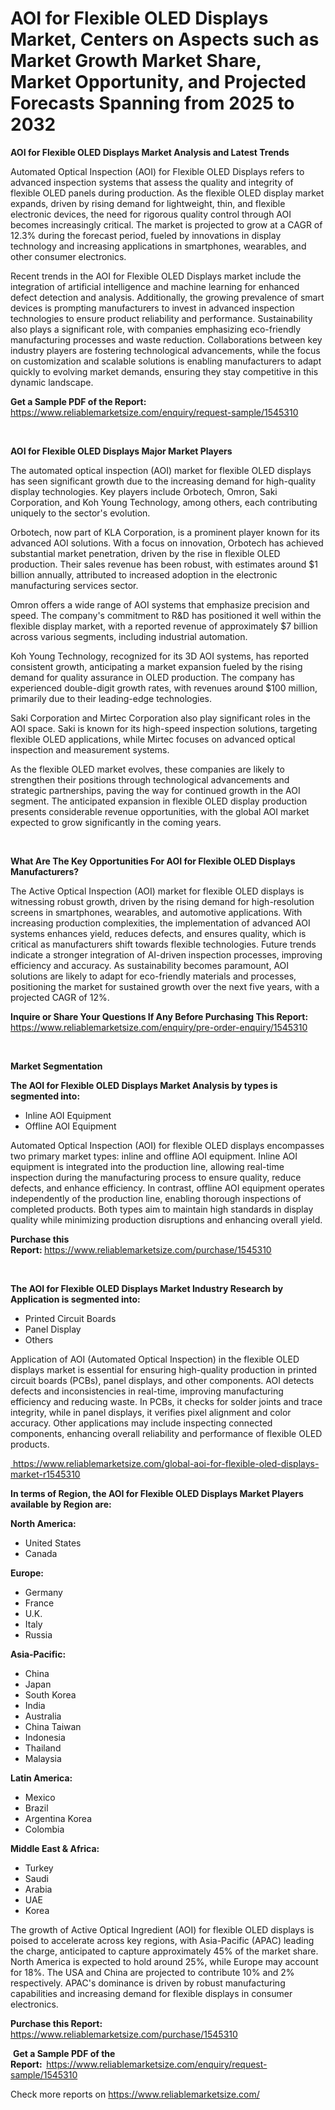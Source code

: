 <p><h1>AOI for Flexible OLED Displays Market, Centers on Aspects such as Market Growth Market Share, Market Opportunity, and Projected Forecasts Spanning from 2025 to 2032</h1></p><p><strong>AOI for Flexible OLED Displays Market Analysis and Latest Trends</strong></p>
<p><p>Automated Optical Inspection (AOI) for Flexible OLED Displays refers to advanced inspection systems that assess the quality and integrity of flexible OLED panels during production. As the flexible OLED display market expands, driven by rising demand for lightweight, thin, and flexible electronic devices, the need for rigorous quality control through AOI becomes increasingly critical. The market is projected to grow at a CAGR of 12.3% during the forecast period, fueled by innovations in display technology and increasing applications in smartphones, wearables, and other consumer electronics.</p><p>Recent trends in the AOI for Flexible OLED Displays market include the integration of artificial intelligence and machine learning for enhanced defect detection and analysis. Additionally, the growing prevalence of smart devices is prompting manufacturers to invest in advanced inspection technologies to ensure product reliability and performance. Sustainability also plays a significant role, with companies emphasizing eco-friendly manufacturing processes and waste reduction. Collaborations between key industry players are fostering technological advancements, while the focus on customization and scalable solutions is enabling manufacturers to adapt quickly to evolving market demands, ensuring they stay competitive in this dynamic landscape.</p></p>
<p><strong>Get a Sample PDF of the Report:&nbsp;</strong> <a href="https://www.reliablemarketsize.com/enquiry/request-sample/1545310?utm_campaign=2475&utm_medium=2&utm_source=Github&utm_content=ia&utm_term=11042025&utm_id=aoi-for-flexible-oled-displays">https://www.reliablemarketsize.com/enquiry/request-sample/1545310</a></p>
<p>&nbsp;</p>
<p><strong>AOI for Flexible OLED Displays Major Market Players</strong></p>
<p><p>The automated optical inspection (AOI) market for flexible OLED displays has seen significant growth due to the increasing demand for high-quality display technologies. Key players include Orbotech, Omron, Saki Corporation, and Koh Young Technology, among others, each contributing uniquely to the sector's evolution.</p><p>Orbotech, now part of KLA Corporation, is a prominent player known for its advanced AOI solutions. With a focus on innovation, Orbotech has achieved substantial market penetration, driven by the rise in flexible OLED production. Their sales revenue has been robust, with estimates around $1 billion annually, attributed to increased adoption in the electronic manufacturing services sector.</p><p>Omron offers a wide range of AOI systems that emphasize precision and speed. The company's commitment to R&D has positioned it well within the flexible display market, with a reported revenue of approximately $7 billion across various segments, including industrial automation.</p><p>Koh Young Technology, recognized for its 3D AOI systems, has reported consistent growth, anticipating a market expansion fueled by the rising demand for quality assurance in OLED production. The company has experienced double-digit growth rates, with revenues around $100 million, primarily due to their leading-edge technologies.</p><p>Saki Corporation and Mirtec Corporation also play significant roles in the AOI space. Saki is known for its high-speed inspection solutions, targeting flexible OLED applications, while Mirtec focuses on advanced optical inspection and measurement systems.</p><p>As the flexible OLED market evolves, these companies are likely to strengthen their positions through technological advancements and strategic partnerships, paving the way for continued growth in the AOI segment. The anticipated expansion in flexible OLED display production presents considerable revenue opportunities, with the global AOI market expected to grow significantly in the coming years.</p></p>
<p>&nbsp;</p>
<p><strong>What Are The Key Opportunities For AOI for Flexible OLED Displays Manufacturers?</strong></p>
<p><p>The Active Optical Inspection (AOI) market for flexible OLED displays is witnessing robust growth, driven by the rising demand for high-resolution screens in smartphones, wearables, and automotive applications. With increasing production complexities, the implementation of advanced AOI systems enhances yield, reduces defects, and ensures quality, which is critical as manufacturers shift towards flexible technologies. Future trends indicate a stronger integration of AI-driven inspection processes, improving efficiency and accuracy. As sustainability becomes paramount, AOI solutions are likely to adapt for eco-friendly materials and processes, positioning the market for sustained growth over the next five years, with a projected CAGR of 12%.</p></p>
<p><strong>Inquire or Share Your Questions If Any Before Purchasing This Report:</strong> <a href="https://www.reliablemarketsize.com/enquiry/pre-order-enquiry/1545310?utm_campaign=2475&utm_medium=2&utm_source=Github&utm_content=ia&utm_term=11042025&utm_id=aoi-for-flexible-oled-displays">https://www.reliablemarketsize.com/enquiry/pre-order-enquiry/1545310</a></p>
<p>&nbsp;</p>
<p><strong>Market Segmentation</strong></p>
<p><strong>The AOI for Flexible OLED Displays Market Analysis by types is segmented into:</strong></p>
<p><ul><li>Inline AOI Equipment</li><li>Offline AOI Equipment</li></ul></p>
<p><p>Automated Optical Inspection (AOI) for flexible OLED displays encompasses two primary market types: inline and offline AOI equipment. Inline AOI equipment is integrated into the production line, allowing real-time inspection during the manufacturing process to ensure quality, reduce defects, and enhance efficiency. In contrast, offline AOI equipment operates independently of the production line, enabling thorough inspections of completed products. Both types aim to maintain high standards in display quality while minimizing production disruptions and enhancing overall yield.</p></p>
<p><strong>Purchase this Report:&nbsp;</strong><a href="https://www.reliablemarketsize.com/purchase/1545310?utm_campaign=2475&utm_medium=2&utm_source=Github&utm_content=ia&utm_term=11042025&utm_id=aoi-for-flexible-oled-displays">https://www.reliablemarketsize.com/purchase/1545310</a></p>
<p>&nbsp;</p>
<p><strong>The AOI for Flexible OLED Displays Market Industry Research by Application is segmented into:</strong></p>
<p><ul><li>Printed Circuit Boards</li><li>Panel Display</li><li>Others</li></ul></p>
<p><p>Application of AOI (Automated Optical Inspection) in the flexible OLED displays market is essential for ensuring high-quality production in printed circuit boards (PCBs), panel displays, and other components. AOI detects defects and inconsistencies in real-time, improving manufacturing efficiency and reducing waste. In PCBs, it checks for solder joints and trace integrity, while in panel displays, it verifies pixel alignment and color accuracy. Other applications may include inspecting connected components, enhancing overall reliability and performance of flexible OLED products.</p></p>
<p><a href="https://www.reliablemarketsize.com/global-aoi-for-flexible-oled-displays-market-r1545310?utm_campaign=2475&utm_medium=2&utm_source=Github&utm_content=ia&utm_term=11042025&utm_id=aoi-for-flexible-oled-displays">&nbsp;https://www.reliablemarketsize.com/global-aoi-for-flexible-oled-displays-market-r1545310</a></p>
<p><strong>In terms of Region, the AOI for Flexible OLED Displays Market Players available by Region are:</strong></p>
<p>
    <p> <strong> North America: </strong>
        <ul>
            <li>United States</li>
            <li>Canada</li>
        </ul>
        </p> 
    <p> <strong> Europe: </strong>
        <ul>
            <li>Germany</li>
            <li>France</li>
            <li>U.K.</li>
            <li>Italy</li>
            <li>Russia</li>
        </ul>
        </p> 
    <p> <strong> Asia-Pacific: </strong>
        <ul>
            <li>China</li>
            <li>Japan</li>
            <li>South Korea</li>
            <li>India</li>
            <li>Australia</li>
            <li>China Taiwan</li>
            <li>Indonesia</li>
            <li>Thailand</li>
            <li>Malaysia</li>
        </ul>
        </p> 
    <p> <strong> Latin America: </strong>
        <ul>
            <li>Mexico</li>
            <li>Brazil</li>
            <li>Argentina Korea</li>
            <li>Colombia</li>
        </ul>
        </p> 
    <p> <strong> Middle East & Africa: </strong>
        <ul>
            <li>Turkey</li>
            <li>Saudi</li>
            <li>Arabia</li>
            <li>UAE</li>
            <li>Korea</li>
        </ul>
    </p>
    </p>
<p><p>The growth of Active Optical Ingredient (AOI) for flexible OLED displays is poised to accelerate across key regions, with Asia-Pacific (APAC) leading the charge, anticipated to capture approximately 45% of the market share. North America is expected to hold around 25%, while Europe may account for 18%. The USA and China are projected to contribute 10% and 2% respectively. APAC's dominance is driven by robust manufacturing capabilities and increasing demand for flexible displays in consumer electronics.</p></p>
<p><strong>Purchase this Report: </strong><a href="https://www.reliablemarketsize.com/purchase/1545310?utm_campaign=2475&utm_medium=2&utm_source=Github&utm_content=ia&utm_term=11042025&utm_id=aoi-for-flexible-oled-displays">https://www.reliablemarketsize.com/purchase/1545310</a></p>
<p>&nbsp;<strong>Get a Sample PDF of the Report:&nbsp;&nbsp;</strong><a href="https://www.reliablemarketsize.com/enquiry/request-sample/1545310?utm_campaign=2475&utm_medium=2&utm_source=Github&utm_content=ia&utm_term=11042025&utm_id=aoi-for-flexible-oled-displays">https://www.reliablemarketsize.com/enquiry/request-sample/1545310</a></p>
<p><strong></strong></p>
<p>Check more reports on <a href="https://www.reliablemarketsize.com/?utm_campaign=2475&utm_medium=2&utm_source=Github&utm_content=ia&utm_term=11042025&utm_id=aoi-for-flexible-oled-displays">https://www.reliablemarketsize.com/</a></p>